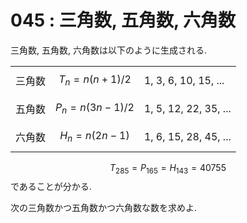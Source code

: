 # 045 : 三角数, 五角数, 六角数

三角数, 五角数, 六角数は以下のように生成される.

|  |  |  |
| :--- | :--- | :--- |
| 三角数 | $$T_n=n(n+1)/2$$ | 1, 3, 6, 10, 15, ... |
| 五角数 | $$P_n=n(3n-1)/2$$ | 1, 5, 12, 22, 35, ... |
| 六角数 | $$H_n=n(2n-1)$$ | 1, 6, 15, 28, 45, ... |

$$T_{285} = P_{165} = H_{143} = 40755$$であることが分かる.

次の三角数かつ五角数かつ六角数な数を求めよ.

